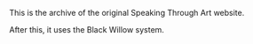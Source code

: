 This is the archive of the original Speaking Through Art website.

After this, it uses the Black Willow system.
